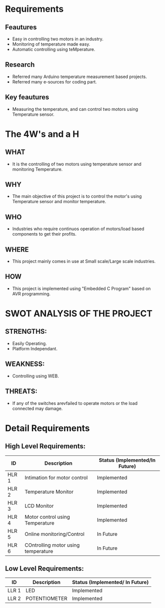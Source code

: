 # Requirements

##  Feautures
  * Easy in controlling two motors in an industry.
  * Monitoring of temperature made easy.
  * Automatic controlling using teMperature.

## Research
  * Referred many Arduino temperature measurement based projects.
  * Referred many e-sources for coding part.
       
##  Key feautures
  * Measuring the temperature, and can control two motors using Temperature sensor.

# The 4W's and a H 

## WHAT
  * It is the controlling of two motors using temperature sensor and monitoring Temperature.
## WHY
  * The main objective of this project is to control the motor's using Temperature sensor and monitor temperature.
## WHO
  * Industries who require continuos operation of motors/load based components to get their profits.
## WHERE
  * This project mainly comes in use at Small scale/Large scale industries.
## HOW
  * This project is implemented using "Embedded C Program" based on AVR programming.

# SWOT ANALYSIS OF THE PROJECT
 ## STRENGTHS:
   * Easily Operating.
   * Platform Independant.
 ## WEAKNESS:
   * Controlling using WEB.
 ## THREATS:
   * If any of the switches arevfailed to operate motors or the load connected may damage.
 
# Detail Requirements

## High Level Requirements:

|  ID   | Description | Status (Implemented/In Future) |
| ----- | ----------- | ------------------------------ |
| HLR 1 |    Intimation for motor control   |  Implemented  |
| HLR 2 |    Temperature Monitor   | Implemented |
| HLR 3 |    LCD Monitor  | Implemented |
| HLR 4 |    Motor control using Temperature  | Implemented |
| HLR 5 |    Online monitoring/Control   | In Future |
| HLR 6 |    COntrolling motor using temperature   | In Future |

## Low Level Requirements:

|  ID   | Description | Status (Implemented/ In Future) |
| ----- | ----------- | ------------------------------- |
| LLR 1 |  LED  |  Implemented  |
| LLR 2 |  POTENTIOMETER  | Implemented |
